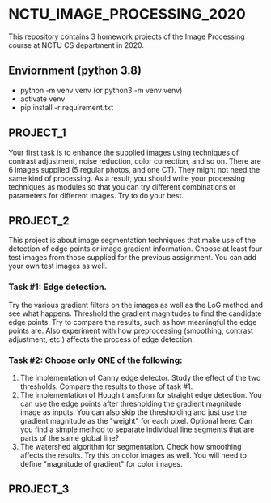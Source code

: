 # NCTU_IMAGE_PROCESSING_2020

This repository contains 3 homework projects of the Image Processing course at NCTU CS department in 2020.

## Enviornment (python 3.8)
- python -m venv venv (or python3 -m venv venv)
- activate venv
- pip install -r requirement.txt


## PROJECT_1

Your first task is to enhance the supplied images using techniques of contrast adjustment, noise reduction, color correction, and so on. There are 6 images supplied (5 regular photos, and one CT). They might not need the same kind of processing. As a result, you should write your processing techniques as modules so that you can try different combinations or parameters for different images. Try to do your best.

## PROJECT_2
This project is about image segmentation techniques that make use of the detection of edge points or image gradient information. Choose at least four test images from those supplied for the previous assignment. You can add your own test images as well.

### Task \#1: Edge detection. 
Try the various gradient filters on the images as well as the LoG method and see what happens. Threshold the gradient magnitudes to find the candidate edge points. Try to compare the results, such as how meaningful the edge points are. Also experiment with how preprocessing (smoothing, contrast adjustment, etc.) affects the process of edge detection.

### Task \#2: Choose only ONE of the following:
1. The implementation of Canny edge detector. Study the effect of the two thresholds. Compare the results to those of task #1.
2. The implementation of Hough transform for straight edge detection. You can use the edge points after thresholding the gradient magnitude image as inputs. You can also skip the thresholding and just use the
gradient magnitude as the "weight" for each pixel. Optional here: Can you find a simple method to separate individual line segments that are parts of the same global line?
3. The watershed algorithm for segmentation. Check how smoothing affects the results. Try this on color
images as well. You will need to define "magnitude of gradient" for color images.

## PROJECT_3
